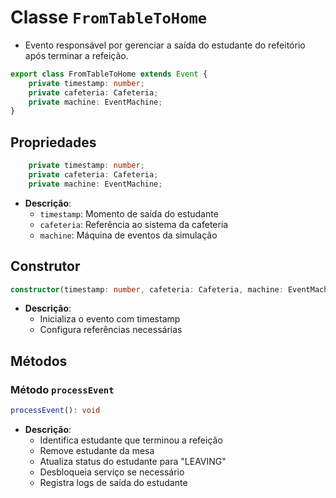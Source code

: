 # Classe `FromTableToHome`
- Evento responsável por gerenciar a saída do estudante do refeitório após terminar a refeição.

```typescript
export class FromTableToHome extends Event {
    private timestamp: number;
    private cafeteria: Cafeteria;
    private machine: EventMachine;
}
```

## Propriedades
```typescript
    private timestamp: number;
    private cafeteria: Cafeteria;
    private machine: EventMachine;
```
- **Descrição**:
    - `timestamp`: Momento de saída do estudante
    - `cafeteria`: Referência ao sistema da cafeteria
    - `machine`: Máquina de eventos da simulação

## Construtor
```typescript
constructor(timestamp: number, cafeteria: Cafeteria, machine: EventMachine)
```
- **Descrição**:
    - Inicializa o evento com timestamp
    - Configura referências necessárias

## Métodos

### Método `processEvent`
```typescript
processEvent(): void
```
- **Descrição**:
    - Identifica estudante que terminou a refeição
    - Remove estudante da mesa
    - Atualiza status do estudante para "LEAVING"
    - Desbloqueia serviço se necessário
    - Registra logs de saída do estudante 